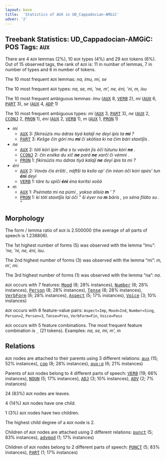 ```yaml
---
layout: base
title:  'Statistics of AUX in UD_Cappadocian-AMGiC'
udver: '2'
---
```


## Treebank Statistics: UD_Cappadocian-AMGiC: POS Tags: `AUX`

There are 4 `AUX` lemmas (2%), 10 `AUX` types (4%) and 29 `AUX` tokens (6%).
Out of 15 observed tags, the rank of `AUX` is: 11 in number of lemmas, 7 in number of types and 6 in number of tokens.

The 10 most frequent `AUX` lemmas: <em>na, ímu, mi, se</em>

The 10 most frequent `AUX` types:  <em>na, se, mi, 'ne, m', ne, éni, 'ni, m, ísu</em>

The 10 most frequent ambiguous lemmas: <em>ímu</em> (<tt><a href="cpg_amgic-pos-AUX.html">AUX</a></tt> 8, <tt><a href="cpg_amgic-pos-VERB.html">VERB</a></tt> 2), <em>mi</em> (<tt><a href="cpg_amgic-pos-AUX.html">AUX</a></tt> 6, <tt><a href="cpg_amgic-pos-PART.html">PART</a></tt> 3), <em>se</em> (<tt><a href="cpg_amgic-pos-AUX.html">AUX</a></tt> 4, <tt><a href="cpg_amgic-pos-ADP.html">ADP</a></tt> 1)

The 10 most frequent ambiguous types:  <em>mi</em> (<tt><a href="cpg_amgic-pos-AUX.html">AUX</a></tt> 3, <tt><a href="cpg_amgic-pos-PART.html">PART</a></tt> 3), <em>ne</em> (<tt><a href="cpg_amgic-pos-AUX.html">AUX</a></tt> 2, <tt><a href="cpg_amgic-pos-CCONJ.html">CCONJ</a></tt> 2, <tt><a href="cpg_amgic-pos-PRON.html">PRON</a></tt> 1), <em>éni</em> (<tt><a href="cpg_amgic-pos-AUX.html">AUX</a></tt> 2, <tt><a href="cpg_amgic-pos-VERB.html">VERB</a></tt> 1), <em>m</em> (<tt><a href="cpg_amgic-pos-AUX.html">AUX</a></tt> 1, <tt><a href="cpg_amgic-pos-PRON.html">PRON</a></tt> 1)


* <em>mi</em>
  * <tt><a href="cpg_amgic-pos-AUX.html">AUX</a></tt> 3: <em>fikirsúzis mu ádras tiyá kalaǰí ne deyí ípis ta <b>mi</b> ?</em>
  * <tt><a href="cpg_amgic-pos-PART.html">PART</a></tt> 3: <em>Kešge čin góri mu <b>mi</b> či skótisa ki na čim bári staxtiǰís .</em>
* <em>ne</em>
  * <tt><a href="cpg_amgic-pos-AUX.html">AUX</a></tt> 2: <em>tóti kóri ípin dha s tu vaván ǰis óči tútunu kóri <b>ne</b> .</em>
  * <tt><a href="cpg_amgic-pos-CCONJ.html">CCONJ</a></tt> 2: <em>čin enéka du xič <b>ne</b> pará <b>ne</b> xarčí či vémni .</em>
  * <tt><a href="cpg_amgic-pos-PRON.html">PRON</a></tt> 1: <em>fikirsúzis mu ádras tiyá kalaǰí <b>ne</b> deyí ípis ta mi ?</em>
* <em>éni</em>
  * <tt><a href="cpg_amgic-pos-AUX.html">AUX</a></tt> 2: <em>Vavás čis éršiti , náftši ta ksíla op' čin iréan óči kóri apés' tun <b>éni</b> deyí</em>
  * <tt><a href="cpg_amgic-pos-VERB.html">VERB</a></tt> 1: <em>táre tu spíči <b>éni</b> éna korítsi xošá</em>
* <em>m</em>
  * <tt><a href="cpg_amgic-pos-AUX.html">AUX</a></tt> 1: <em>Psémata mi na púmi , yoksa alísia <b>m</b> ' ?</em>
  * <tt><a href="cpg_amgic-pos-PRON.html">PRON</a></tt> 1: <em>ki tóti staxtiǰís laí óči " ši éγer na <b>m</b> báris , γo séna filáto su . "</em>

## Morphology

The form / lemma ratio of `AUX` is 2.500000 (the average of all parts of speech is 1.238806).

The 1st highest number of forms (5) was observed with the lemma “ímu”: <em>'ne, 'ni, ne, éni, ísu</em>.

The 2nd highest number of forms (3) was observed with the lemma “mi”: <em>m, m', mi</em>.

The 3rd highest number of forms (1) was observed with the lemma “na”: <em>na</em>.

`AUX` occurs with 7 features: <tt><a href="cpg_amgic-feat-Mood.html">Mood</a></tt> (8; 28% instances), <tt><a href="cpg_amgic-feat-Number.html">Number</a></tt> (8; 28% instances), <tt><a href="cpg_amgic-feat-Person.html">Person</a></tt> (8; 28% instances), <tt><a href="cpg_amgic-feat-Tense.html">Tense</a></tt> (8; 28% instances), <tt><a href="cpg_amgic-feat-VerbForm.html">VerbForm</a></tt> (8; 28% instances), <tt><a href="cpg_amgic-feat-Aspect.html">Aspect</a></tt> (5; 17% instances), <tt><a href="cpg_amgic-feat-Voice.html">Voice</a></tt> (3; 10% instances)

`AUX` occurs with 8 feature-value pairs: `Aspect=Imp`, `Mood=Ind`, `Number=Sing`, `Person=2`, `Person=3`, `Tense=Pres`, `VerbForm=Fin`, `Voice=Pass`

`AUX` occurs with 5 feature combinations.
The most frequent feature combination is `_` (21 tokens).
Examples: <em>na, se, mi, m', m</em>


## Relations

`AUX` nodes are attached to their parents using 3 different relations: <tt><a href="cpg_amgic-dep-aux.html">aux</a></tt> (15; 52% instances), <tt><a href="cpg_amgic-dep-cop.html">cop</a></tt> (8; 28% instances), <tt><a href="cpg_amgic-dep-aux-q.html">aux:q</a></tt> (6; 21% instances)

Parents of `AUX` nodes belong to 4 different parts of speech: <tt><a href="cpg_amgic-pos-VERB.html">VERB</a></tt> (19; 66% instances), <tt><a href="cpg_amgic-pos-NOUN.html">NOUN</a></tt> (5; 17% instances), <tt><a href="cpg_amgic-pos-ADJ.html">ADJ</a></tt> (3; 10% instances), <tt><a href="cpg_amgic-pos-ADV.html">ADV</a></tt> (2; 7% instances)

24 (83%) `AUX` nodes are leaves.

4 (14%) `AUX` nodes have one child.

1 (3%) `AUX` nodes have two children.

The highest child degree of a `AUX` node is 2.

Children of `AUX` nodes are attached using 2 different relations: <tt><a href="cpg_amgic-dep-punct.html">punct</a></tt> (5; 83% instances), <tt><a href="cpg_amgic-dep-advmod.html">advmod</a></tt> (1; 17% instances)

Children of `AUX` nodes belong to 2 different parts of speech: <tt><a href="cpg_amgic-pos-PUNCT.html">PUNCT</a></tt> (5; 83% instances), <tt><a href="cpg_amgic-pos-PART.html">PART</a></tt> (1; 17% instances)

